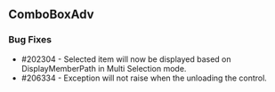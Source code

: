 ## ComboBoxAdv

### Bug Fixes

* \#202304 - Selected item will now be displayed based on DisplayMemberPath in Multi Selection mode.
* \#206334 - Exception will not raise when the unloading the control.